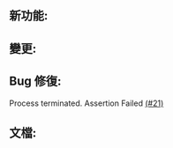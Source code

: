 ## 新功能:

## 變更:

## Bug 修復:
Process terminated. Assertion Failed [(#21)](https://github.com/NTUT-SELab/MicrosoftGraphBot/issues/21)

## 文檔:
